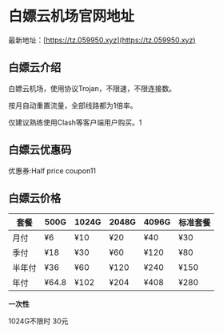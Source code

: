 # 白嫖云机场官网地址

最新地址：[https://tz.059950.xyz](https://tz.059950.xyz)

## 白嫖云介绍

白嫖云机场，使用协议Trojan，不限速，不限连接数。

按月自动重置流量，全部线路都为1倍率。

仅建议熟练使用Clash等客户端用户购买。1

## 白嫖云优惠码

优惠券:Half price coupon11

## 白嫖云价格

|套餐|500G|1024G|2048G|4096G|标准套餐|
|----|----|----|----|----|----|
|月付|¥6|¥10|¥20|¥40|¥30|
|季付|¥18|¥30|¥60|¥120|¥80|
|半年付|¥36|¥60|¥120|¥240|¥150|
|年付|¥64.8|¥102|¥204|¥408|¥280|

**一次性**

1024G不限时 30元


